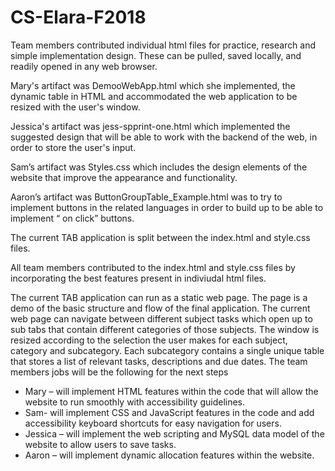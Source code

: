 ﻿# CS-Elara-F2018

Team members contributed individual html files for practice, research and simple implementation design. These can be pulled, saved locally, and readily opened in any web browser.

Mary's artifact was DemooWebApp.html which she implemented, the dynamic table in HTML and accommodated the web application to be resized with the user's window.

Jessica's artifact was jess-spprint-one.html which implemented the suggested design that will be able to work with the backend of the web, in order to store the user's input.

Sam’s artifact was Styles.css which includes the design elements of the website that improve the appearance and functionality.

Aaron’s artifact was ButtonGroupTable_Example.html was to try to implement buttons in the related languages in order to build up to be able to implement “ on click” buttons.


The current TAB application is split between the index.html and style.css files.

All team members contributed to the index.html and style.css files by incorporating the best features present in indiviudal html files.

The current TAB application can run as a static web page. The page is a demo of the basic structure and flow of the final application. The current web page can navigate between different subject tasks which open up to sub tabs that contain different categories of those subjects. The window is resized according to the selection the user makes for each subject, category and subcategory. Each subcategory contains a single unique table that stores a list of relevant tasks, descriptions and due dates.
The team members jobs will be the following for the next steps
-	Mary – will implement HTML features within the code that will allow the website to run smoothly with accessibility guidelines.
-	Sam- will implement CSS and JavaScript features in the code and add accessibility keyboard shortcuts for easy navigation for users. 
-	Jessica – will implement the web scripting and MySQL data model of the website to allow users to save tasks. 
-	Aaron – will implement dynamic allocation features within the website.
